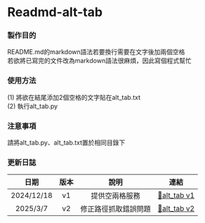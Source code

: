 # Readmd-alt-tab

### 製作目的
README.md的markdown語法若要換行需要在文字後加兩個空格  
若欲將已寫完的文件改為markdown語法很麻煩，因此寫個程式幫忙

### 使用方法
(1) 將欲在結尾添加2個空格的文字貼在alt_tab.txt  
(2) 執行alt_tab.py  

### 注意事項
請將alt_tab.py、alt_tab.txt置於相同目錄下

### 更新日誌
日期 | 版本 | 說明 | 連結 |
|:--------:|:--------:|:-------:|:--------:|
| 2024/12/18 | v1 | 提供空兩格服務 | [🔗alt_tab v1](https://github.com/chingyen06/Readmd-alt-tab/releases/tag/alt_tab_v1) |
| 2025/3/7 | v2 | 修正路徑抓取錯誤問題 | [🔗alt_tab v2](https://github.com/chingyen06/Readmd-alt-tab/releases/tag/alt_tab_v2) |
